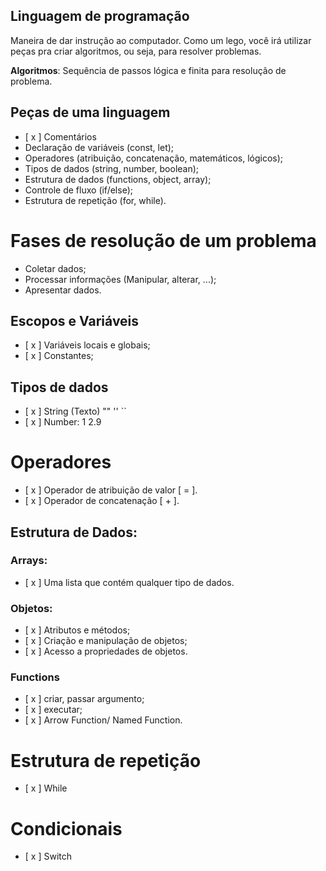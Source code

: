 ## Linguagem de programação

Maneira de dar instrução ao computador.
Como um lego, você irá utilizar peças pra criar algoritmos, ou seja, para resolver problemas.

**Algoritmos**: Sequência de passos lógica e finita para resolução de problema.

## Peças de uma linguagem

- [ x ] Comentários
- Declaração de variáveis (const, let);
- Operadores (atribuição, concatenação, matemáticos, lógicos);
- Tipos de dados (string, number, boolean);
- Estrutura de dados (functions, object, array);
- Controle de fluxo (if/else);
- Estrutura de repetição (for, while).

# Fases de resolução de um problema

- Coletar dados;
- Processar informações (Manipular, alterar, ...);
- Apresentar dados.

## Escopos e Variáveis

- [ x ] Variáveis locais e globais;
- [ x ] Constantes;

## Tipos de dados

- [ x ] String (Texto) "" '' ``
- [ x ] Number: 1 2.9

# Operadores

- [ x ] Operador de atribuição de valor [ = ].
- [ x ] Operador de concatenação [ + ].

## Estrutura de Dados:

### Arrays:

- [ x ] Uma lista que contém qualquer tipo de dados.

### Objetos:

- [ x ] Atributos e métodos;
- [ x ] Criação e manipulação de objetos;
- [ x ] Acesso a propriedades de objetos.

### Functions

- [ x ] criar, passar argumento;
- [ x ] executar;
- [ x ] Arrow Function/ Named Function.

# Estrutura de repetição

- [ x ] While

# Condicionais

- [ x ] Switch